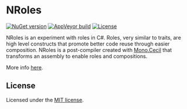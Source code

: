 # NRoles

[![NuGet version](http://img.shields.io/nuget/v/NRoles.svg)](https://www.nuget.org/packages/NRoles/)
[![AppVeyor build](https://img.shields.io/appveyor/ci/jordao76/nroles.svg)](https://ci.appveyor.com/project/jordao76/nroles)
[![License](http://img.shields.io/:license-mit-blue.svg)](https://github.com/jordao76/nroles/blob/master/LICENSE.txt)

NRoles is an experiment with roles in C#. Roles, very similar to traits, are high level constructs that promote better code reuse through easier composition. NRoles is a post-compiler created with [Mono.Cecil](http://www.mono-project.com/Cecil) that transforms an assembly to enable roles and compositions.

More info [here](https://github.com/jordao76/nroles/blob/wiki/ProjectHome.md).

## License

Licensed under the [MIT license](https://github.com/jordao76/nroles/blob/master/LICENSE.txt).
